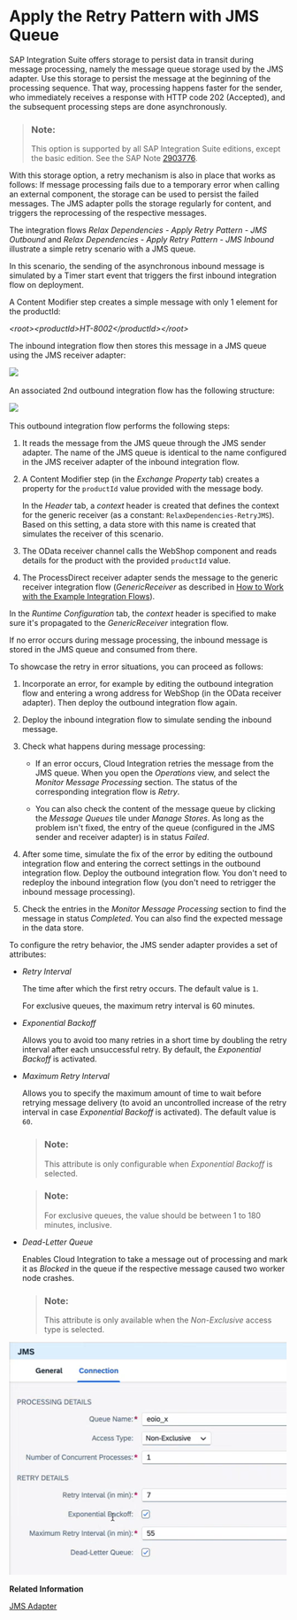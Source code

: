 <!-- loioda17d2d9ef1e4387b31787cd2b454f63 -->

# Apply the Retry Pattern with JMS Queue

SAP Integration Suite offers storage to persist data in transit during message processing, namely the message queue storage used by the JMS adapter. Use this storage to persist the message at the beginning of the processing sequence. That way, processing happens faster for the sender, who immediately receives a response with HTTP code 202 \(Accepted\), and the subsequent processing steps are done asynchronously.

> ### Note:  
> This option is supported by all SAP Integration Suite editions, except the basic edition. See the SAP Note [2903776](https://me.sap.com/notes/2903776).

With this storage option, a retry mechanism is also in place that works as follows: If message processing fails due to a temporary error when calling an external component, the storage can be used to persist the failed messages. The JMS adapter polls the storage regularly for content, and triggers the reprocessing of the respective messages.

The integration flows *Relax Dependencies - Apply Retry Pattern - JMS Outbound* and *Relax Dependencies - Apply Retry Pattern - JMS Inbound* illustrate a simple retry scenario with a JMS queue.

In this scenario, the sending of the asynchronous inbound message is simulated by a Timer start event that triggers the first inbound integration flow on deployment.

A Content Modifier step creates a simple message with only 1 element for the productId:

*<root\><productId\>HT-8002</productId\></root\>*

The inbound integration flow then stores this message in a JMS queue using the JMS receiver adapter:

![](images/JMS_Inbound_8528758.png)

An associated 2nd outbound integration flow has the following structure:

![](images/JMS_Outbound_299fd6e.png)

This outbound integration flow performs the following steps:

1.  It reads the message from the JMS queue through the JMS sender adapter. The name of the JMS queue is identical to the name configured in the JMS receiver adapter of the inbound integration flow.

2.  A Content Modifier step \(in the *Exchange Property* tab\) creates a property for the `productId` value provided with the message body.

    In the *Header* tab, a *context* header is created that defines the context for the generic receiver \(as a constant: `RelaxDependencies-RetryJMS`\). Based on this setting, a data store with this name is created that simulates the receiver of this scenario.

3.  The OData receiver channel calls the WebShop component and reads details for the product with the provided `productId` value.

4.  The ProcessDirect receiver adapter sends the message to the generic receiver integration flow \(*GenericReceiver* as described in [How to Work with the Example Integration Flows](how-to-work-with-the-example-integration-flows-03e6959.md)\).


In the *Runtime Configuration* tab, the *context* header is specified to make sure it's propagated to the *GenericReceiver* integration flow.

If no error occurs during message processing, the inbound message is stored in the JMS queue and consumed from there.

To showcase the retry in error situations, you can proceed as follows:

1.  Incorporate an error, for example by editing the outbound integration flow and entering a wrong address for WebShop \(in the OData receiver adapter\). Then deploy the outbound integration flow again.

2.  Deploy the inbound integration flow to simulate sending the inbound message.

3.  Check what happens during message processing:

    -   If an error occurs, Cloud Integration retries the message from the JMS queue. When you open the *Operations* view, and select the *Monitor Message Processing* section. The status of the corresponding integration flow is *Retry*.

    -   You can also check the content of the message queue by clicking the *Message Queues* tile under *Manage Stores*. As long as the problem isn't fixed, the entry of the queue \(configured in the JMS sender and receiver adapter\) is in status *Failed*.


4.  After some time, simulate the fix of the error by editing the outbound integration flow and entering the correct settings in the outbound integration flow. Deploy the outbound integration flow. You don't need to redeploy the inbound integration flow \(you don't need to retrigger the inbound message processing\).

5.  Check the entries in the *Monitor Message Processing* section to find the message in status *Completed*. You can also find the expected message in the data store.


To configure the retry behavior, the JMS sender adapter provides a set of attributes:

-   *Retry Interval*

    The time after which the first retry occurs. The default value is `1`.

    For exclusive queues, the maximum retry interval is 60 minutes.

-   *Exponential Backoff*

    Allows you to avoid too many retries in a short time by doubling the retry interval after each unsuccessful retry. By default, the *Exponential Backoff* is activated.

-   *Maximum Retry Interval*

    Allows you to specify the maximum amount of time to wait before retrying message delivery \(to avoid an uncontrolled increase of the retry interval in case *Exponential Backoff* is activated\). The default value is `60`.

    > ### Note:  
    > This attribute is only configurable when *Exponential Backoff* is selected.

    > ### Note:  
    > For exclusive queues, the value should be between 1 to 180 minutes, inclusive.

-   *Dead-Letter Queue* 

    Enables Cloud Integration to take a message out of processing and mark it as *Blocked* in the queue if the respective message caused two worker node crashes.

    > ### Note:  
    > This attribute is only available when the *Non-Exclusive* access type is selected.


![Screenshot of the attribute options screen under Connection.](images/Screenshot_of_the_attribute_options_screen_under_Connection_8333c30.png)

**Related Information**  


[JMS Adapter](jms-adapter-0993f2a.md "You configure the JMS adapter to enable asynchronous messaging using message queues.")

